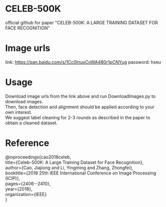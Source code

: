 # CELEB-500K
official github for paper "CELEB-500K: A LARGE TRAINING DATASET FOR FACE RECOGNITION"    

# Image urls
link: https://pan.baidu.com/s/1Cc0InuxCoWA480r1pCNYug password: hseu   
    
    
# Usage
Download image urls from the link above and run DownloadImages.py to download images.  
Then, face detection and alignment should be applied according to your own interest.  
We suggest label cleaning for 2-3 rounds as described in the paper to obtain a cleaned dataset.    
    
    
# Reference
@inproceedings{cao2018celeb,  
  title={Celeb-500K: A Large Training Dataset for Face Recognition},  
  author={Cao, Jiajiong and Li, Yingming and Zhang, Zhongfei},  
  booktitle={2018 25th IEEE International Conference on Image Processing (ICIP)},  
  pages={2406--2410},  
  year={2018},  
  organization={IEEE}  
}
